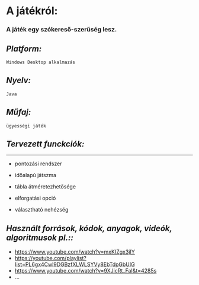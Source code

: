 # **A játékról:**

### A játék egy szókereső-szerűség lesz.


## *Platform:*
    Windows Desktop alkalmazás

## *Nyelv:* 
    Java

## *Műfaj:*
    ügyességi játék



## *Tervezett funckciók:*
-------------------------

* pontozási rendszer

* időalapú játszma

* tábla átméretezhetősége

* elforgatási opció

* választható nehézség


## *Használt források, kódok, anyagok, videók, algoritmusok pl.::*

* https://www.youtube.com/watch?v=mxKIZgx3jIY
* https://youtube.com/playlist?list=PL6gx4Cwl9DGBzfXLWLSYVy8EbTdpGbUIG
* https://www.youtube.com/watch?v=9XJicRt_FaI&t=4285s
* ...
